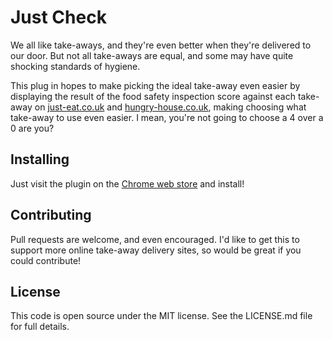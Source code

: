 # Just Check

We all like take-aways, and they're even better when they're delivered to our door. But not all take-aways are equal, 
and some may have quite shocking standards of hygiene.

This plug in hopes to make picking the ideal take-away even easier by displaying the result of the food safety inspection score
against each take-away on [just-eat.co.uk](http://www.just-eat.co.uk) and [hungry-house.co.uk](http://www.hungry-house.co.uk), making choosing what take-away to use even easier. I mean, you're not going to choose 
a 4 over a 0 are you?

## Installing

Just visit the plugin on the [Chrome web store](https://chrome.google.com/webstore/detail/just-check/gmjbhhnhbfdnkpgjedfopcljmmccakag) and install!

## Contributing

Pull requests are welcome, and even encouraged. I'd like to get this to support more online take-away delivery sites, so would
be great if you could contribute!

## License

This code is open source under the MIT license. See the LICENSE.md file for full details.